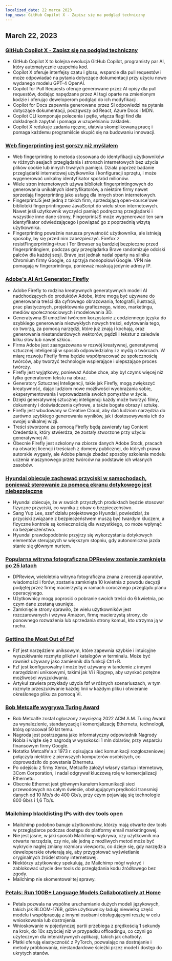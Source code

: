 ```yaml
---
localized_date: 22 marca 2023
top_news: GitHub Copilot X - Zapisz się na podgląd techniczny
---
```


## March 22, 2023

### [GitHub Copilot X - Zapisz się na podgląd techniczny](https://github.blog/2023-03-22-github-copilot-x-the-ai-powered-developer-experience/?ref=hackernewsgpt.com)

- GitHub Copilot X to kolejna ewolucja GitHub Copilot, programisty par AI, który automatycznie uzupełnia kod.
- Copilot X oferuje interfejsy czatu i głosu, wsparcie dla pull requestów i może odpowiadać na pytania dotyczące dokumentacji przy użyciu nowo wydanego modelu GPT-4 OpenAI.
- Copilot for Pull Requests oferuje generowane przez AI opisy dla pull requestów, dodając napędzane przez AI tagi oparte na zmienionym kodzie i oferując deweloperom podgląd do ich modyfikacji.
- Copilot for Docs zapewnia generowane przez SI odpowiedzi na pytania dotyczące dokumentacji, począwszy od React, Azure Docs i MDN.
- Copilot CLI komponuje polecenia i pętle, włącza flagi find dla dokładnych zapytań i pomaga w uzupełnianiu zakładek.
- Copilot X redukuje zadania ręczne, ułatwia skomplikowaną pracę i pomaga każdemu programiście skupić się na budowaniu innowacji.

### [Web fingerprinting jest gorszy niż myślałem](https://www.bitestring.com/posts/2023-03-19-web-fingerprinting-is-worse-than-I-thought.html?ref=hackernewsgpt.com)

- Web fingerprinting to metoda stosowana do identyfikacji użytkowników w różnych sesjach przeglądania i stronach internetowych bez użycia plików cookie lub innych trwałych pamięci. Działa poprzez badanie przeglądarki internetowej użytkownika i konfiguracji sprzętu, i może wygenerować unikalny identyfikator spośród milionów.
- Wiele stron internetowych używa bibliotek fingerprintingowych do generowania unikalnych identyfikatorów, a niektóre firmy nawet sprzedają fingerprinting jako usługę dla innych stron internetowych.
- FingerprintJS jest jedną z takich firm, sprzedającą open-source'owe biblioteki fingerprintingowe JavaScript do wielu stron internetowych. Nawet jeśli użytkownik wyczyści pamięć podręczną przeglądarki i wszystkie inne dane strony, FingerprintJS może wygenerować ten sam identyfikator odwiedzającego i powiązać go z poprzednią wizytą użytkownika.
- Fingerprinting poważnie narusza prywatność użytkownika, ale istnieją sposoby, by się przed nim zabezpieczyć. Firefox z resistFingerprinting=true i Tor Browser są bardziej bezpieczne przed fingerprintingiem, podczas gdy przeglądarka Brave randomizuje odciski palców dla każdej sesji. Brave jest jednak nadal oparty na silniku Chromium firmy Google, co sprzyja monopolowi Google. VPN nie pomagają w fingerprintingu, ponieważ maskują jedynie adresy IP.

### [Adobe's AI Art Generator: Firefly](https://www.adobe.com/sensei/generative-ai/firefly.html?ref=hackernewsgpt.com)

- Adobe Firefly to rodzina kreatywnych generatywnych modeli AI nadchodzących do produktów Adobe, które mogą być używane do generowania treści dla cyfrowego obrazowania, fotografii, ilustracji, prac plastycznych, projektowania graficznego, wideo, marketingu, mediów społecznościowych i modelowania 3D.
- Generatywna SI umożliwi twórcom korzystanie z codziennego języka do szybkiego generowania niezwykłych nowych treści, edytowania tego, co tworzą, za pomocą narzędzi, które już znają i kochają, oraz generowania niestandardowych wektorów, pędzli i tekstur z zaledwie kilku słów lub nawet szkicu.
- Firma Adobe jest zaangażowana w rozwój kreatywnej, generatywnej sztucznej inteligencji w sposób odpowiedzialny i z myślą o twórcach. W miarę rozwoju Firefly firma będzie współpracować ze społecznością twórców, aby tworzyć technologie wspierające i ulepszające proces twórczy.
- Firefly jest wyjątkowy, ponieważ Adobe chce, aby był czymś więcej niż tylko generatorem tekstu na obraz.
- Generatory Sztucznej Inteligencji, takie jak Firefly, mogą zwiększyć kreatywność, dając ludziom nowe możliwości wyobrażania sobie, eksperymentowania i wprowadzania swoich pomysłów w życie.
- Dzięki generatywnej sztucznej inteligencji każdy może tworzyć filmy, dokumenty i doświadczenia cyfrowe, a także bogate obrazy i sztukę.
- Firefly jest wbudowany w Creative Cloud, aby dać ludziom narzędzia do zarówno szybkiego generowania wyników, jak i dostosowywania ich do swojej unikalnej wizji.
- Treści stworzone za pomocą Firefly będą zawierały tag Content Credentials, który stwierdza, że zostały stworzone przy użyciu generatywnej AI.
- Obecnie Firefly jest szkolony na zbiorze danych Adobe Stock, pracach na otwartej licencji i treściach z domeny publicznej, do których prawa autorskie wygasły, ale Adobe planuje zbadać sposoby szkolenia modelu uczenia maszynowego przez twórców na podstawie ich własnych zasobów.

### [Hyundai obiecuje zachować przyciski w samochodach, ponieważ sterowanie za pomocą ekranu dotykowego jest niebezpieczne](https://www.thedrive.com/news/hyundai-promises-to-keep-buttons-in-cars-because-touchscreen-controls-are-dangerous?ref=hackernewsgpt.com)

- Hyundai obiecuje, że w swoich przyszłych produktach będzie stosował fizyczne przyciski, co wynika z obaw o bezpieczeństwo.
- Sang Yup Lee, szef działu projektowego Hyundai, powiedział, że przyciski związane z bezpieczeństwem muszą być twardym kluczem, a fizyczne kontrole są koniecznością dla wszystkiego, co może wpłynąć na bezpieczeństwo.
- Hyundai prawdopodobnie przyjrzy się wykorzystaniu dotykowych elementów sterujących w większym stopniu, gdy autonomiczna jazda stanie się głównym nurtem.

### [Popularna witryna fotograficzna DPReview zostanie zamknięta po 25 latach](https://www.dpreview.com/news/5901145460/dpreview-com-to-close?ref=hackernewsgpt.com)

- DPReview, wieloletnia witryna fotograficzna znana z recenzji aparatów, wiadomości i forów, zostanie zamknięta 10 kwietnia z powodu decyzji podjętej przez firmę macierzystą w ramach corocznego przeglądu planu operacyjnego.
- Użytkownicy mogą poprosić o pobranie swoich treści do 6 kwietnia, po czym dane zostaną usunięte.
- Zamknięcie strony sprawiło, że wielu użytkowników jest rozczarowanych i wzywa Amazon, firmę macierzystą strony, do ponownego rozważenia lub sprzedania strony komuś, kto utrzyma ją w ruchu.

### [Getting the Most Out of Fzf](https://andrew-quinn.me/fzf/?ref=hackernewsgpt.com)

- Fzf jest narzędziem uniksowym, które zapewnia szybkie i intuicyjne wyszukiwanie rozmyte plików i katalogów w terminalu. Może być również używany jako zamiennik dla funkcji Ctrl+R.
- Fzf jest konfigurowalny i może być używany w tandemie z innymi narzędziami uniksowymi, takimi jak Vi i Ripgrep, aby uzyskać potężne możliwości wyszukiwania.
- Artykuł zawiera przykłady użycia fzf w różnych scenariuszach, w tym rozmyte przeszukiwanie każdej linii w każdym pliku i otwieranie określonego pliku za pomocą Vi.

### [Bob Metcalfe wygrywa Turing Award](https://amturing.acm.org/?2023=&ref=hackernewsgpt.com)

- Bob Metcalfe został ogłoszony zwycięzcą 2022 ACM A.M. Turing Award za wynalezienie, standaryzację i komercjalizację Ethernetu, technologii, którą opracował 50 lat temu.
- Nagroda jest postrzegana jako informatyczny odpowiednik Nagrody Nobla i wiąże się z nagrodą w wysokości 1 mln dolarów, przy wsparciu finansowym firmy Google.
- Notatka Metcalfe'a z 1973 r. opisująca sieć komunikacji rozgłoszeniowej połączyła niektóre z pierwszych komputerów osobistych, co doprowadziło do powstania Ethernetu.
- Po odejściu z firmy Xerox, Metcalfe założył własny startup internetowy, 3Com Corporation, i nadal odgrywał kluczową rolę w komercjalizacji Ethernetu.
- Obecnie Ethernet jest głównym kanałem komunikacji sieci przewodowych na całym świecie, obsługującym prędkości transmisji danych od 10 Mb/s do 400 Gb/s, przy czym pojawiają się technologie 800 Gb/s i 1,6 Tb/s.

### Mailchimp blacklisting IPs with dev tools open

- Mailchimp podobno banuje użytkowników, którzy mają otwarte dev tools w przeglądarce podczas dostępu do platformy email marketingowej.
- Nie jest jasne, w jaki sposób Mailchimp wykrywa, czy użytkownik ma otwarte narzędzia, czy nie, ale jedną z możliwych metod może być wykrycie nagłej zmiany rozmiaru viewportu, co dzieje się, gdy narzędzia deweloperskie otwierają się, aby przygotować wyświetlanie oryginalnych źródeł strony internetowej.
- Niektórzy użytkownicy spekulują, że Mailchimp mógł wykryć i zablokować użycie dev tools do przeglądania kodu źródłowego bez zgody.
- Mailchimp nie skomentował tej sprawy.

### [Petals: Run 100B+ Language Models Collaboratively at Home](https://petals.ml/?ref=hackernewsgpt.com)

- Petals pozwala na wspólne uruchamianie dużych modeli językowych, takich jak BLOOM-176B, gdzie użytkownicy ładują niewielką część modelu i współpracują z innymi osobami obsługującymi resztę w celu wnioskowania lub dostrojenia.
- Wnioskowanie w pojedynczej partii przebiega z prędkością 1 sekundy na krok, do 10x szybciej niż w przypadku offloadingu, co czyni go użytecznym dla interaktywnych aplikacji, takich jak chatboty.
- Płatki oferują elastyczność z PyTorch, pozwalając na dostrajanie i metody próbkowania, niestandardowe ścieżki przez model i dostęp do ukrytych stanów.
